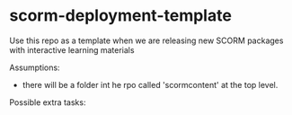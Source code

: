 # scorm-deployment-template

Use this repo as a template when we are releasing new SCORM packages with interactive learning materials

Assumptions:
 - there will be a folder int he rpo called 'scormcontent' at the top level. 

Possible extra tasks: 
